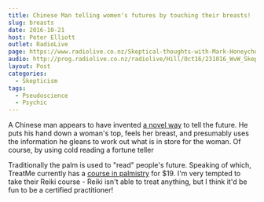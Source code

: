 ```yaml
---
title: Chinese Man telling women's futures by touching their breasts!
slug: breasts
date: 2016-10-21
host: Peter Elliott
outlet: RadioLive
page: https://www.radiolive.co.nz/Skeptical-thoughts-with-Mark-Honeychurch/tabid/506/articleID/130488/Default.aspx
audio: http://prog.radiolive.co.nz/radiolive/Hill/Oct16/231016_WvW_Skeptical.mp3
layout: Post
categories:
  - Skepticism
tags:
  - Pseudoscience
  - Psychic
---
```


A Chinese man appears to have invented [a novel way](http://nextshark.com/strange-chinese-mystic-fondling-breasts/) to tell the future. He puts his hand down a woman's top, feels her breast, and presumably uses the information he gleans to work out what is in store for the woman. Of course, by using cold reading a fortune teller

<!-- more -->

Traditionally the palm is used to "read" people's future. Speaking of which, TreatMe currently has a [course in palmistry](http://local.treatme.co.nz/study-palmistry-tarot-reading-or-psychic-development-online-for-just-19-including-a-certificate-upon-completion) for $19. I'm very tempted to take their Reiki course - Reiki isn't able to treat anything, but I think it'd be fun to be a certified practitioner!
